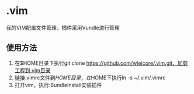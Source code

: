 .vim
====
我的VIM配置文件管理，插件采用Vundle进行管理

使用方法
----
1. 在$HOME目录下执行git clone https://github.com/wleicore/.vim.git，加载工程到.vim目录
2. 链接.vimrc文件到$HOME目录，在$HOME下执行ln -s ~/.vim/.vimrc
3. 打开vim，执行:BundleInstall安装插件
